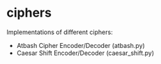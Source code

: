 # ciphers
Implementations of different ciphers:
- Atbash Cipher Encoder/Decoder (atbash.py)
- Caesar Shift Encoder/Decoder (caesar_shift.py)